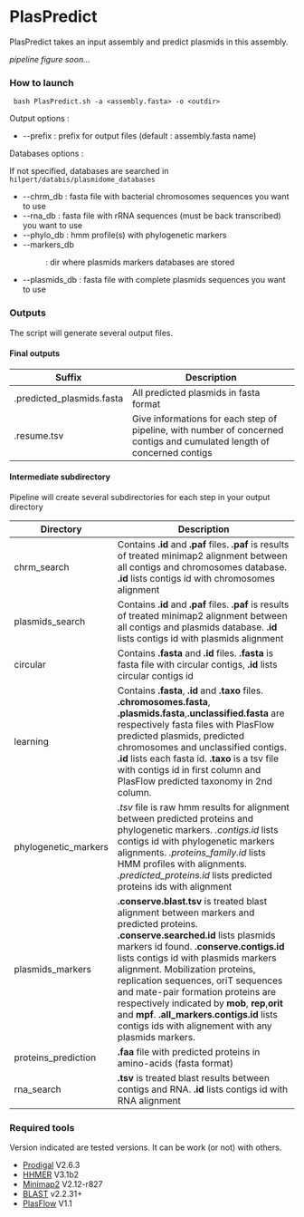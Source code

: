 # PlasPredict 

PlasPredict takes an input assembly and predict plasmids in this assembly. 

*pipeline figure soon...*

### How to launch 

` bash PlasPredict.sh -a <assembly.fasta> -o <outdir>`

Output options : 
* --prefix <prefix> : prefix for output files (default : assembly.fasta name) 

Databases options : 

If not specified, databases are searched in `hilpert/databis/plasmidome_databases`
* --chrm_db <fasta> : fasta file with bacterial chromosomes sequences you want to use 
* --rna_db <fasta> : fasta file with rRNA sequences (must be back transcribed) you want to use
* --phylo_db <hmm> : hmm profile(s) with phylogenetic markers
* --markers_db <dir> : dir where plasmids markers databases are stored
* --plasmids_db <fasta> : fasta file with complete plasmids sequences you want to use

### Outputs 

The script will generate several output files. 

#### Final outputs

| Suffix | Description | 
|---------|------------|
|.predicted_plasmids.fasta|All predicted plasmids in fasta format| 
|.resume.tsv|Give informations for each step of pipeline, with number of concerned contigs and cumulated length of concerned contigs| 

#### Intermediate subdirectory
Pipeline will create several subdirectories for each step in your output directory  

| Directory | Description | 
|---------|------------|
|chrm_search|Contains **.id** and **.paf** files. **.paf** is results of treated minimap2 alignment between all contigs and chromosomes database. **.id** lists contigs id with chromosomes alignment| 
|plasmids_search|Contains **.id** and **.paf** files. **.paf** is results of treated minimap2 alignment between all contigs and plasmids database. **.id** lists contigs id with plasmids alignment|
|circular|Contains **.fasta** and **.id** files. **.fasta** is fasta file with circular contigs, **.id** lists circular contigs id|  
|learning|Contains **.fasta**, **.id** and **.taxo** files. **.chromosomes.fasta**, **.plasmids.fasta**,**.unclassified.fasta** are respectively fasta files with PlasFlow predicted plasmids, predicted chromosomes and unclassified contigs. **.id** lists each fasta id. **.taxo** is a tsv file with contigs id in first column and PlasFlow predicted taxonomy in 2nd column.|
|phylogenetic_markers|*.tsv* file is raw hmm results for alignment between predicted proteins and phylogenetic markers. *.contigs.id* lists contigs id with phylogenetic markers alignments. *.proteins_family.id* lists HMM profiles with alignments. *.predicted_proteins.id* lists predicted proteins ids with alignment| 
|plasmids_markers|**.conserve.blast.tsv** is treated blast alignment between markers and predicted proteins. **.conserve.searched.id** lists plasmids markers id found. **.conserve.contigs.id** lists contigs id with plasmids markers alignment. Mobilization proteins, replication sequences, oriT sequences and mate-pair formation proteins are respectively indicated by **mob**, **rep**,**orit** and **mpf**. **.all_markers.contigs.id** lists contigs ids with alignement with any plasmids markers.| 
|proteins_prediction|**.faa** file with predicted proteins in amino-acids (fasta format)| 
|rna_search|**.tsv** is treated blast results between contigs and RNA. **.id** lists contigs id with RNA alignment|    


### Required tools 
Version indicated are tested versions. It can be work (or not) with others. 
* [Prodigal](https://github.com/hyattpd/Prodigal) V2.6.3 
* [HHMER](http://hmmer.org/) V3.1b2
* [Minimap2](https://github.com/lh3/minimap2) V2.12-r827
* [BLAST](https://blast.ncbi.nlm.nih.gov/Blast.cgi?CMD=Web&PAGE_TYPE=BlastDocs&DOC_TYPE=Download) v2.2.31+
* [PlasFlow](https://github.com/smaegol/PlasFlow) V1.1





